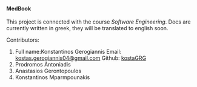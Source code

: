 #### MedBook
This  project is connected  with the course _Software Engineering_.
Docs are currently written in greek, they will be translated to english soon.


Contributors:
1. Full name:Konstantinos Gerogiannis
   Email: kostas.gerogiannis04@gmail.com
   Github: [kostaGRG](https://github.com/kostaGRG)
2. Prodromos Antoniadis
3. Anastasios Gerontopoulos
4. Konstantinos Mparmpounakis
